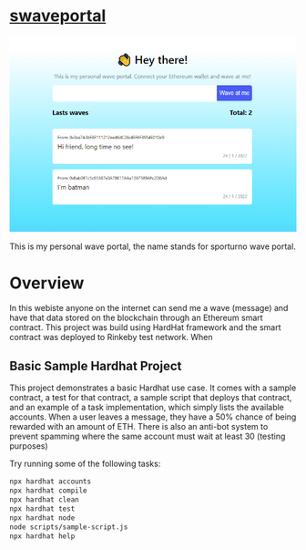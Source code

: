 # [swaveportal](https://swaveportal.herokuapp.com/)

![swaveportal](./screenshot.png)

This is my personal wave portal, the name stands for sporturno wave portal.

# Overview

In this webiste anyone on the internet can send me a wave (message) and have that data stored on the blockchain through an Ethereum smart contract. This project was build using HardHat framework and the smart contract was deployed to Rinkeby test network. When

## Basic Sample Hardhat Project

This project demonstrates a basic Hardhat use case. It comes with a sample contract, a test for that contract, a sample script that deploys that contract, and an example of a task implementation, which simply lists the available accounts. When a user leaves a message, they have a 50% chance of being rewarded with an amount of ETH. There is also an anti-bot system to prevent spamming where the same account must wait at least 30 (testing purposes)

Try running some of the following tasks:

```shell
npx hardhat accounts
npx hardhat compile
npx hardhat clean
npx hardhat test
npx hardhat node
node scripts/sample-script.js
npx hardhat help
```
